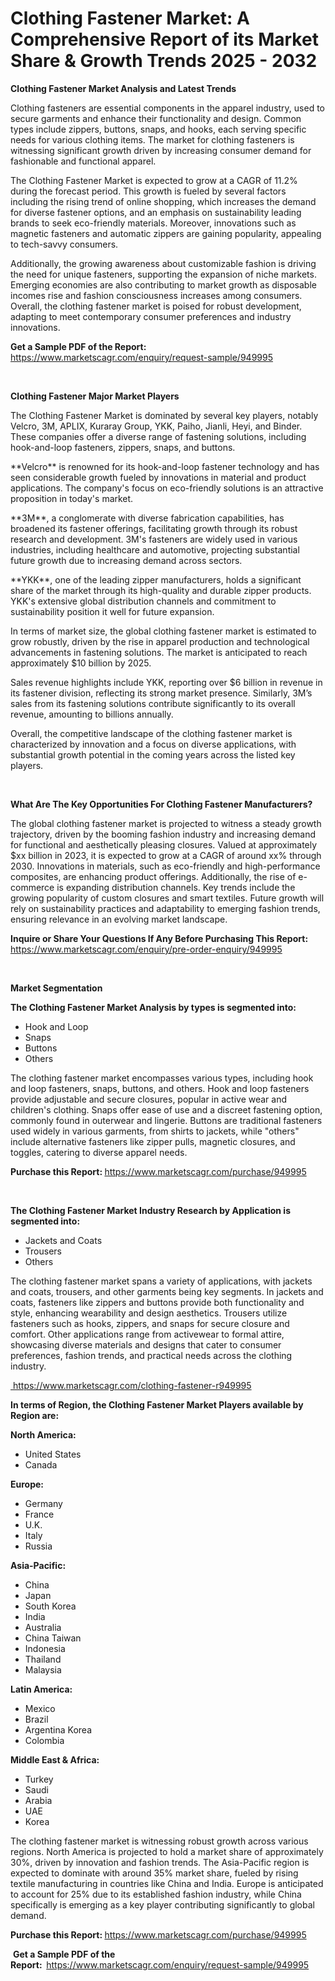 <p><h1>Clothing Fastener Market: A Comprehensive Report of its Market Share & Growth Trends 2025 - 2032</h1></p><p><strong>Clothing Fastener Market Analysis and Latest Trends</strong></p>
<p><p>Clothing fasteners are essential components in the apparel industry, used to secure garments and enhance their functionality and design. Common types include zippers, buttons, snaps, and hooks, each serving specific needs for various clothing items. The market for clothing fasteners is witnessing significant growth driven by increasing consumer demand for fashionable and functional apparel. </p><p>The Clothing Fastener Market is expected to grow at a CAGR of 11.2% during the forecast period. This growth is fueled by several factors including the rising trend of online shopping, which increases the demand for diverse fastener options, and an emphasis on sustainability leading brands to seek eco-friendly materials. Moreover, innovations such as magnetic fasteners and automatic zippers are gaining popularity, appealing to tech-savvy consumers. </p><p>Additionally, the growing awareness about customizable fashion is driving the need for unique fasteners, supporting the expansion of niche markets. Emerging economies are also contributing to market growth as disposable incomes rise and fashion consciousness increases among consumers. Overall, the clothing fastener market is poised for robust development, adapting to meet contemporary consumer preferences and industry innovations.</p></p>
<p><strong>Get a Sample PDF of the Report:&nbsp;</strong> <a href="https://www.marketscagr.com/enquiry/request-sample/949995?utm_campaign=3653&utm_medium=2&utm_source=Github&utm_content=ia&utm_term=18042025&utm_id=clothing-fastener">https://www.marketscagr.com/enquiry/request-sample/949995</a></p>
<p>&nbsp;</p>
<p><strong>Clothing Fastener Major Market Players</strong></p>
<p><p>The Clothing Fastener Market is dominated by several key players, notably Velcro, 3M, APLIX, Kuraray Group, YKK, Paiho, Jianli, Heyi, and Binder. These companies offer a diverse range of fastening solutions, including hook-and-loop fasteners, zippers, snaps, and buttons.</p><p>**Velcro** is renowned for its hook-and-loop fastener technology and has seen considerable growth fueled by innovations in material and product applications. The company's focus on eco-friendly solutions is an attractive proposition in today's market. </p><p>**3M**, a conglomerate with diverse fabrication capabilities, has broadened its fastener offerings, facilitating growth through its robust research and development. 3M's fasteners are widely used in various industries, including healthcare and automotive, projecting substantial future growth due to increasing demand across sectors.</p><p>**YKK**, one of the leading zipper manufacturers, holds a significant share of the market through its high-quality and durable zipper products. YKK's extensive global distribution channels and commitment to sustainability position it well for future expansion.</p><p>In terms of market size, the global clothing fastener market is estimated to grow robustly, driven by the rise in apparel production and technological advancements in fastening solutions. The market is anticipated to reach approximately $10 billion by 2025.</p><p>Sales revenue highlights include YKK, reporting over $6 billion in revenue in its fastener division, reflecting its strong market presence. Similarly, 3M’s sales from its fastening solutions contribute significantly to its overall revenue, amounting to billions annually.</p><p>Overall, the competitive landscape of the clothing fastener market is characterized by innovation and a focus on diverse applications, with substantial growth potential in the coming years across the listed key players.</p></p>
<p>&nbsp;</p>
<p><strong>What Are The Key Opportunities For Clothing Fastener Manufacturers?</strong></p>
<p><p>The global clothing fastener market is projected to witness a steady growth trajectory, driven by the booming fashion industry and increasing demand for functional and aesthetically pleasing closures. Valued at approximately $xx billion in 2023, it is expected to grow at a CAGR of around xx% through 2030. Innovations in materials, such as eco-friendly and high-performance composites, are enhancing product offerings. Additionally, the rise of e-commerce is expanding distribution channels. Key trends include the growing popularity of custom closures and smart textiles. Future growth will rely on sustainability practices and adaptability to emerging fashion trends, ensuring relevance in an evolving market landscape.</p></p>
<p><strong>Inquire or Share Your Questions If Any Before Purchasing This Report:</strong> <a href="https://www.marketscagr.com/enquiry/pre-order-enquiry/949995?utm_campaign=3653&utm_medium=2&utm_source=Github&utm_content=ia&utm_term=18042025&utm_id=clothing-fastener">https://www.marketscagr.com/enquiry/pre-order-enquiry/949995</a></p>
<p>&nbsp;</p>
<p><strong>Market Segmentation</strong></p>
<p><strong>The Clothing Fastener Market Analysis by types is segmented into:</strong></p>
<p><ul><li>Hook and Loop</li><li>Snaps</li><li>Buttons</li><li>Others</li></ul></p>
<p><p>The clothing fastener market encompasses various types, including hook and loop fasteners, snaps, buttons, and others. Hook and loop fasteners provide adjustable and secure closures, popular in active wear and children's clothing. Snaps offer ease of use and a discreet fastening option, commonly found in outerwear and lingerie. Buttons are traditional fasteners used widely in various garments, from shirts to jackets, while "others" include alternative fasteners like zipper pulls, magnetic closures, and toggles, catering to diverse apparel needs.</p></p>
<p><strong>Purchase this Report:&nbsp;</strong><a href="https://www.marketscagr.com/purchase/949995?utm_campaign=3653&utm_medium=2&utm_source=Github&utm_content=ia&utm_term=18042025&utm_id=clothing-fastener">https://www.marketscagr.com/purchase/949995</a></p>
<p>&nbsp;</p>
<p><strong>The Clothing Fastener Market Industry Research by Application is segmented into:</strong></p>
<p><ul><li>Jackets and Coats</li><li>Trousers</li><li>Others</li></ul></p>
<p><p>The clothing fastener market spans a variety of applications, with jackets and coats, trousers, and other garments being key segments. In jackets and coats, fasteners like zippers and buttons provide both functionality and style, enhancing wearability and design aesthetics. Trousers utilize fasteners such as hooks, zippers, and snaps for secure closure and comfort. Other applications range from activewear to formal attire, showcasing diverse materials and designs that cater to consumer preferences, fashion trends, and practical needs across the clothing industry.</p></p>
<p><a href="https://www.marketscagr.com/clothing-fastener-r949995?utm_campaign=3653&utm_medium=2&utm_source=Github&utm_content=ia&utm_term=18042025&utm_id=clothing-fastener">&nbsp;https://www.marketscagr.com/clothing-fastener-r949995</a></p>
<p><strong>In terms of Region, the Clothing Fastener Market Players available by Region are:</strong></p>
<p>
    <p> <strong> North America: </strong>
        <ul>
            <li>United States</li>
            <li>Canada</li>
        </ul>
        </p> 
    <p> <strong> Europe: </strong>
        <ul>
            <li>Germany</li>
            <li>France</li>
            <li>U.K.</li>
            <li>Italy</li>
            <li>Russia</li>
        </ul>
        </p> 
    <p> <strong> Asia-Pacific: </strong>
        <ul>
            <li>China</li>
            <li>Japan</li>
            <li>South Korea</li>
            <li>India</li>
            <li>Australia</li>
            <li>China Taiwan</li>
            <li>Indonesia</li>
            <li>Thailand</li>
            <li>Malaysia</li>
        </ul>
        </p> 
    <p> <strong> Latin America: </strong>
        <ul>
            <li>Mexico</li>
            <li>Brazil</li>
            <li>Argentina Korea</li>
            <li>Colombia</li>
        </ul>
        </p> 
    <p> <strong> Middle East & Africa: </strong>
        <ul>
            <li>Turkey</li>
            <li>Saudi</li>
            <li>Arabia</li>
            <li>UAE</li>
            <li>Korea</li>
        </ul>
    </p>
    </p>
<p><p>The clothing fastener market is witnessing robust growth across various regions. North America is projected to hold a market share of approximately 30%, driven by innovation and fashion trends. The Asia-Pacific region is expected to dominate with around 35% market share, fueled by rising textile manufacturing in countries like China and India. Europe is anticipated to account for 25% due to its established fashion industry, while China specifically is emerging as a key player contributing significantly to global demand.</p></p>
<p><strong>Purchase this Report: </strong><a href="https://www.marketscagr.com/purchase/949995?utm_campaign=3653&utm_medium=2&utm_source=Github&utm_content=ia&utm_term=18042025&utm_id=clothing-fastener">https://www.marketscagr.com/purchase/949995</a></p>
<p>&nbsp;<strong>Get a Sample PDF of the Report:&nbsp;&nbsp;</strong><a href="https://www.marketscagr.com/enquiry/request-sample/949995?utm_campaign=3653&utm_medium=2&utm_source=Github&utm_content=ia&utm_term=18042025&utm_id=clothing-fastener">https://www.marketscagr.com/enquiry/request-sample/949995</a></p>
<p><strong></strong></p>
<p><p></p><p></p><p></p></p>